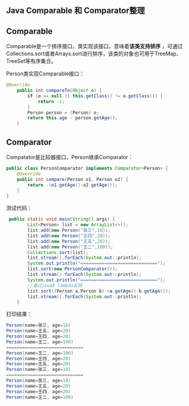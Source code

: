 ## Java  Comparable 和 Comparator整理 

## Comparable 

Comparable是一个排序接口，类实现该接口，意味着**该类支持排序** ，可通过Collections.sort或者Arrays.sort进行排序，该类的对象也可用于TreeMap、TreeSet等有序集合。

Person类实现Comparable接口：

```java 
@Override
    public int compareTo(Object o) {
        if (o == null || this.getClass() != o.getClass()) {
            return -1;
        }
        Person person = (Person) o;
        return this.age - person.getAge();
    }
```

## Comparator

Compatator是比较器接口，Person继承Comparator：

```java
public class PersonComparator implements Comparator<Person> {
    @Override
    public int compare(Person o1, Person o2) {
        return -(o1.getAge()-o2.getAge());
    }
}
```

测试代码：

```java
 public static void main(String[] args) {
        List<Person> list = new ArrayList<>();
        list.add(new Person("张三",18));
        list.add(new Person("王四",28));
        list.add(new Person("王五",20));
        list.add(new Person("王二",100));
        Collections.sort(list);
        list.stream().forEach(System.out::println);
        System.out.println("=============================");
        list.sort(new PersonComparator());
        list.stream().forEach(System.out::println);
        System.out.println("=============================");
        //通过java8 lambda实现
        list.sort((Person a,Person b)->a.getAge()-b.getAge());
        list.stream().forEach(System.out::println);
    }
```

打印结果：

```java
Person(name=张三, age=18)
Person(name=王五, age=20)
Person(name=王四, age=28)
Person(name=王二, age=100)
=============================
Person(name=王二, age=100)
Person(name=王四, age=28)
Person(name=王五, age=20)
Person(name=张三, age=18)
=============================
Person(name=张三, age=18)
Person(name=王五, age=20)
Person(name=王四, age=28)
Person(name=王二, age=100)
```

